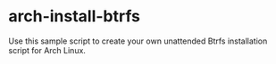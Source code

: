 # arch-install-btrfs

Use this sample script to create your own unattended Btrfs installation script for Arch Linux.
